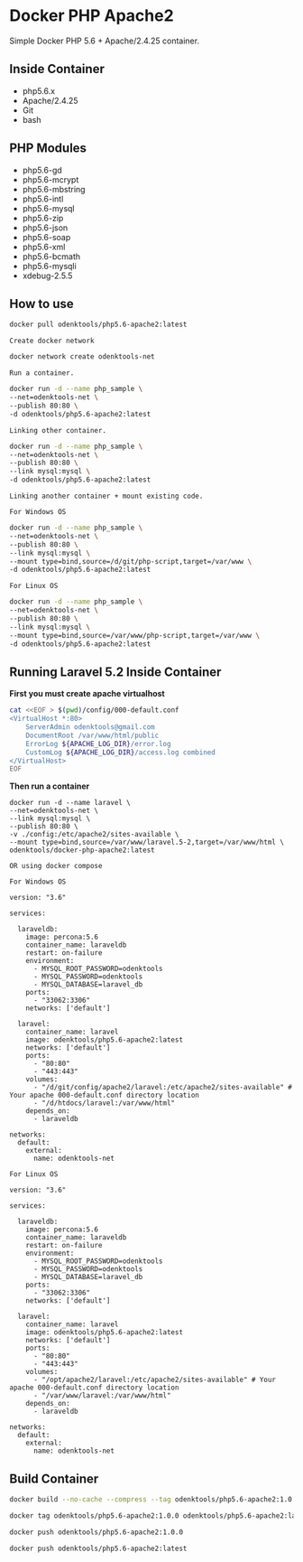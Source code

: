 # Docker PHP Apache2

Simple Docker PHP 5.6 + Apache/2.4.25 container.

## Inside Container

* php5.6.x
* Apache/2.4.25
* Git
* bash

## PHP Modules

* php5.6-gd
* php5.6-mcrypt
* php5.6-mbstring
* php5.6-intl
* php5.6-mysql
* php5.6-zip
* php5.6-json
* php5.6-soap
* php5.6-xml
* php5.6-bcmath
* php5.6-mysqli
* xdebug-2.5.5


## How to use

```bash
docker pull odenktools/php5.6-apache2:latest
```

``Create docker network``

```bash
docker network create odenktools-net
```

``Run a container.``

```bash
docker run -d --name php_sample \
--net=odenktools-net \
--publish 80:80 \
-d odenktools/php5.6-apache2:latest
```

``Linking other container.``

```bash
docker run -d --name php_sample \
--net=odenktools-net \
--publish 80:80 \
--link mysql:mysql \
-d odenktools/php5.6-apache2:latest
```

``Linking another container + mount existing code.``

``For Windows OS``

```bash
docker run -d --name php_sample \
--net=odenktools-net \
--publish 80:80 \
--link mysql:mysql \
--mount type=bind,source=/d/git/php-script,target=/var/www \
-d odenktools/php5.6-apache2:latest
```

``For Linux OS``

```bash
docker run -d --name php_sample \
--net=odenktools-net \
--publish 80:80 \
--link mysql:mysql \
--mount type=bind,source=/var/www/php-script,target=/var/www \
-d odenktools/php5.6-apache2:latest
```

## Running Laravel 5.2 Inside Container

**First you must create apache virtualhost**

```bash
cat <<EOF > $(pwd)/config/000-default.conf
<VirtualHost *:80>
    ServerAdmin odenktools@gmail.com
    DocumentRoot /var/www/html/public
    ErrorLog ${APACHE_LOG_DIR}/error.log
    CustomLog ${APACHE_LOG_DIR}/access.log combined
</VirtualHost>
EOF
```

**Then run a container**

```
docker run -d --name laravel \
--net=odenktools-net \
--link mysql:mysql \
--publish 80:80 \
-v ./config:/etc/apache2/sites-available \
--mount type=bind,source=/var/www/laravel.5-2,target=/var/www/html \
odenktools/docker-php-apache2:latest
```

``OR using docker compose``

``For Windows OS``

```
version: "3.6"

services:

  laraveldb:
    image: percona:5.6
    container_name: laraveldb
    restart: on-failure
    environment:
      - MYSQL_ROOT_PASSWORD=odenktools
      - MYSQL_PASSWORD=odenktools
      - MYSQL_DATABASE=laravel_db
    ports:
      - "33062:3306"
    networks: ['default']

  laravel:
    container_name: laravel
    image: odenktools/php5.6-apache2:latest
    networks: ['default']
    ports:
      - "80:80"
      - "443:443"
    volumes:
      - "/d/git/config/apache2/laravel:/etc/apache2/sites-available" # Your apache 000-default.conf directory location
      - "/d/htdocs/laravel:/var/www/html"
    depends_on:
      - laraveldb

networks:
  default:
    external:
      name: odenktools-net
```

``For Linux OS``

```
version: "3.6"

services:

  laraveldb:
    image: percona:5.6
    container_name: laraveldb
    restart: on-failure
    environment:
      - MYSQL_ROOT_PASSWORD=odenktools
      - MYSQL_PASSWORD=odenktools
      - MYSQL_DATABASE=laravel_db
    ports:
      - "33062:3306"
    networks: ['default']

  laravel:
    container_name: laravel
    image: odenktools/php5.6-apache2:latest
    networks: ['default']
    ports:
      - "80:80"
      - "443:443"
    volumes:
      - "/opt/apache2/laravel:/etc/apache2/sites-available" # Your apache 000-default.conf directory location
      - "/var/www/laravel:/var/www/html"
    depends_on:
      - laraveldb

networks:
  default:
    external:
      name: odenktools-net
```

## Build Container

```bash
docker build --no-cache --compress --tag odenktools/php5.6-apache2:1.0.0 .

docker tag odenktools/php5.6-apache2:1.0.0 odenktools/php5.6-apache2:latest

docker push odenktools/php5.6-apache2:1.0.0

docker push odenktools/php5.6-apache2:latest
```